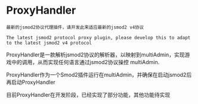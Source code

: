 # ProxyHandler

```
最新的jsmod2协议代理插件，请开发此来适应最新的jsmod2 v4协议

The latest jsmod2 protocol proxy plugin, please develop this to adapt to the latest jsmod2 v4 protocol
```

ProxyHandler是一款解析jsmod2协议的解析器，以映射到multiAdmin，实现游戏中的调用，从而实现任何语言通过jsmod2协议操控
multiAdmin.

ProxyHandler作为一个Smod2插件运行在multiAdmin，并确保在启动jsmod2后再启动ProxyHandler

目前ProxyHandler在开发阶段，已经实现了部分功能，其他功能待实现
